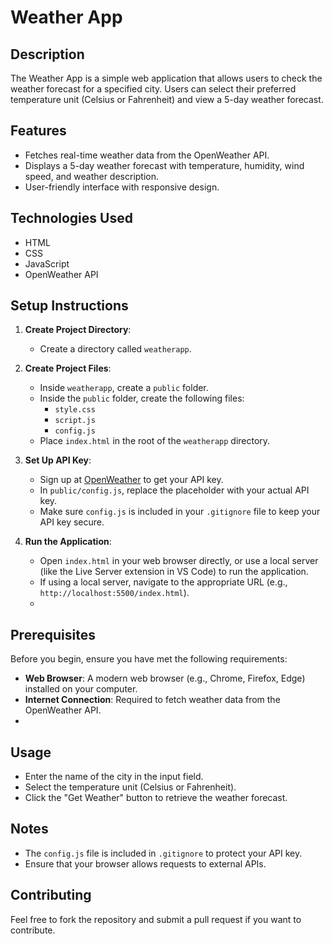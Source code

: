 # Weather App

## Description
The Weather App is a simple web application that allows users to check the weather forecast for a specified city. Users can select their preferred temperature unit (Celsius or Fahrenheit) and view a 5-day weather forecast.

## Features
- Fetches real-time weather data from the OpenWeather API.
- Displays a 5-day weather forecast with temperature, humidity, wind speed, and weather description.
- User-friendly interface with responsive design.

## Technologies Used
- HTML
- CSS
- JavaScript
- OpenWeather API

## Setup Instructions

1. **Create Project Directory**:
   - Create a directory called `weatherapp`.

2. **Create Project Files**:
   - Inside `weatherapp`, create a `public` folder.
   - Inside the `public` folder, create the following files:
     - `style.css`
     - `script.js`
     - `config.js`
   - Place `index.html` in the root of the `weatherapp` directory.

3. **Set Up API Key**:
   - Sign up at [OpenWeather](https://openweathermap.org/) to get your API key.
   - In `public/config.js`, replace the placeholder with your actual API key.
   - Make sure `config.js` is included in your `.gitignore` file to keep your API key secure.

4. **Run the Application**:
   - Open `index.html` in your web browser directly, or use a local server (like the Live Server extension in VS Code) to run the application.
   - If using a local server, navigate to the appropriate URL (e.g., `http://localhost:5500/index.html`).
   - 
## Prerequisites
Before you begin, ensure you have met the following requirements:
- **Web Browser**: A modern web browser (e.g., Chrome, Firefox, Edge) installed on your computer.
- **Internet Connection**: Required to fetch weather data from the OpenWeather API.
- 
## Usage
- Enter the name of the city in the input field.
- Select the temperature unit (Celsius or Fahrenheit).
- Click the "Get Weather" button to retrieve the weather forecast.

## Notes
- The `config.js` file is included in `.gitignore` to protect your API key.
- Ensure that your browser allows requests to external APIs.

## Contributing
Feel free to fork the repository and submit a pull request if you want to contribute.



